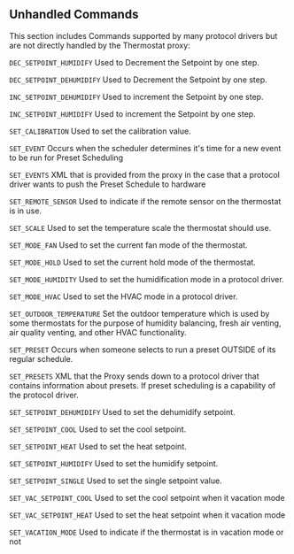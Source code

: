 ## Unhandled Commands

This section includes Commands supported by many protocol drivers but are not directly handled by the Thermostat proxy:


`DEC_SETPOINT_HUMIDIFY`
Used to Decrement the Setpoint by one step.

`DEC_SETPOINT_DEHUMIDIFY`
Used to Decrement the Setpoint by one step.

`INC_SETPOINT_DEHUMIDIFY`
Used to increment the Setpoint by one step.

`INC_SETPOINT_HUMIDIFY`
Used to increment the Setpoint by one step.

`SET_CALIBRATION`
Used to set the calibration value. 

`SET_EVENT`
Occurs when the scheduler determines it's time for a new event to be run for Preset Scheduling

`SET_EVENTS`
XML that is provided from the proxy in the case that a protocol driver wants to push the Preset Schedule to hardware

`SET_REMOTE_SENSOR`
Used to indicate if the remote sensor on the thermostat is in use.

`SET_SCALE`
Used to set the temperature scale the thermostat should use.

`SET_MODE_FAN`
Used to set the current fan mode of the thermostat.

`SET_MODE_HOLD`
Used to set the current hold mode of the thermostat.

`SET_MODE_HUMIDITY`
Used to set the humidification mode in a protocol driver.

`SET_MODE_HVAC`
Used to set the HVAC mode in a protocol driver.

`SET_OUTDOOR_TEMPERATURE`
Set the outdoor temperature which is used by some thermostats for the purpose of humidity balancing, fresh air venting, air quality venting, and other HVAC functionality.

`SET_PRESET`
Occurs when someone selects to run a preset OUTSIDE of its regular schedule. 

`SET_PRESETS`
XML that the Proxy sends down to a protocol driver that contains information about presets. If preset scheduling is a capability of the protocol driver.

`SET_SETPOINT_DEHUMIDIFY`
Used to set the dehumidify setpoint.

`SET_SETPOINT_COOL`
Used to set the cool setpoint. 

`SET_SETPOINT_HEAT`
Used to set the heat setpoint. 

`SET_SETPOINT_HUMIDIFY`
Used to set the humidify setpoint.

`SET_SETPOINT_SINGLE`
Used to set the single setpoint value.

`SET_VAC_SETPOINT_COOL`
Used to set the cool setpoint when it vacation mode

`SET_VAC_SETPOINT_HEAT`
Used to set the heat setpoint when it vacation mode

`SET_VACATION_MODE`
Used to indicate if the thermostat is in vacation mode or not

